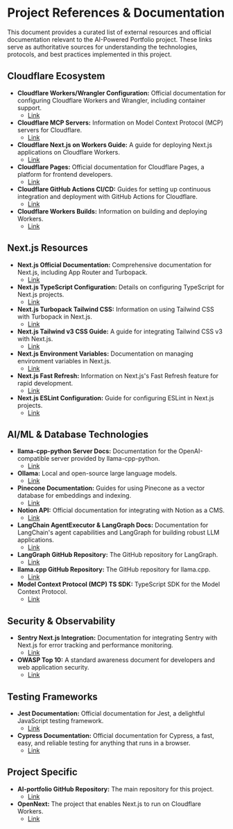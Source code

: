 # Project References & Documentation

This document provides a curated list of external resources and official documentation relevant to the AI-Powered Portfolio project. These links serve as authoritative sources for understanding the technologies, protocols, and best practices implemented in this project.

## Cloudflare Ecosystem

*   **Cloudflare Workers/Wrangler Configuration:** Official documentation for configuring Cloudflare Workers and Wrangler, including container support.
    *   [Link](https://developers.cloudflare.com/workers/wrangler/configuration/#containers)
*   **Cloudflare MCP Servers:** Information on Model Context Protocol (MCP) servers for Cloudflare.
    *   [Link](https://developers.cloudflare.com/agents/model-context-protocol/mcp-servers-for-cloudflare/)
*   **Cloudflare Next.js on Workers Guide:** A guide for deploying Next.js applications on Cloudflare Workers.
    *   [Link](https://developers.cloudflare.com/workers/framework-guides/web-apps/nextjs/)
*   **Cloudflare Pages:** Official documentation for Cloudflare Pages, a platform for frontend developers.
    *   [Link](https://developers.cloudflare.com/pages)
*   **Cloudflare GitHub Actions CI/CD:** Guides for setting up continuous integration and deployment with GitHub Actions for Cloudflare.
    *   [Link](https://developers.cloudflare.com/workers/ci-cd/external-cicd/github-actions/)
*   **Cloudflare Workers Builds:** Information on building and deploying Workers.
    *   [Link](https://developers.cloudflare.com/workers/ci-cd/builds/build-image/)

## Next.js Resources

*   **Next.js Official Documentation:** Comprehensive documentation for Next.js, including App Router and Turbopack.
    *   [Link](https://nextjs.org/docs)
*   **Next.js TypeScript Configuration:** Details on configuring TypeScript for Next.js projects.
    *   [Link](https://nextjs.org/docs/pages/api-reference/config/typescript)
*   **Next.js Turbopack Tailwind CSS:** Information on using Tailwind CSS with Turbopack in Next.js.
    *   [Link](https://nextjs.org/docs/app/api-reference/turbopack#tailwind-css)
*   **Next.js Tailwind v3 CSS Guide:** A guide for integrating Tailwind CSS v3 with Next.js.
    *   [Link](https://nextjs.org/docs/pages/guides/tailwind-v3-css)
*   **Next.js Environment Variables:** Documentation on managing environment variables in Next.js.
    *   [Link](https://nextjs.org/docs/pages/guides/environment-variables)
*   **Next.js Fast Refresh:** Information on Next.js's Fast Refresh feature for rapid development.
    *   [Link](https://nextjs.org/docs/architecture/fast-refresh)
*   **Next.js ESLint Configuration:** Guide for configuring ESLint in Next.js projects.
    *   [Link](https://nextjs.org/docs/pages/api-reference/config/eslint)

## AI/ML & Database Technologies

*   **llama-cpp-python Server Docs:** Documentation for the OpenAI-compatible server provided by llama-cpp-python.
    *   [Link](https://llama-cpp-python.readthedocs.io/en/latest/server/)
*   **Ollama:** Local and open-source large language models.
    *   [Link](https://ollama.ai)
*   **Pinecone Documentation:** Guides for using Pinecone as a vector database for embeddings and indexing.
    *   [Link](https://docs.pinecone.io)
*   **Notion API:** Official documentation for integrating with Notion as a CMS.
    *   [Link](https://developers.notion.com)
*   **LangChain AgentExecutor & LangGraph Docs:** Documentation for LangChain's agent capabilities and LangGraph for building robust LLM applications.
    *   [Link](https://js.langchain.com)
*   **LangGraph GitHub Repository:** The GitHub repository for LangGraph.
    *   [Link](https://github.com/langchain-ai/langgraph)
*   **llama.cpp GitHub Repository:** The GitHub repository for llama.cpp.
    *   [Link](https://github.com/ggerganov/llama.cpp)
*   **Model Context Protocol (MCP) TS SDK:** TypeScript SDK for the Model Context Protocol.
    *   [Link](https://modelcontextprotocol.io)

## Security & Observability

*   **Sentry Next.js Integration:** Documentation for integrating Sentry with Next.js for error tracking and performance monitoring.
    *   [Link](https://docs.sentry.io/platforms/javascript/guides/nextjs/)
*   **OWASP Top 10:** A standard awareness document for developers and web application security.
    *   [Link](https://owasp.org/www-project-top-ten/)

## Testing Frameworks

*   **Jest Documentation:** Official documentation for Jest, a delightful JavaScript testing framework.
    *   [Link](https://jestjs.io/docs/)
*   **Cypress Documentation:** Official documentation for Cypress, a fast, easy, and reliable testing for anything that runs in a browser.
    *   [Link](https://docs.cypress.io/)

## Project Specific

*   **AI-portfolio GitHub Repository:** The main repository for this project.
    *   [Link](https://github.com/Gmpho/AI-portfolio)
*   **OpenNext:** The project that enables Next.js to run on Cloudflare Workers.
    *   [Link](https://open-next.js.org)
